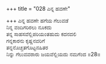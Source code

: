 +++
title = "028 ಎನ್ನ ಹವಣೇ"

+++
ಎನ್ನ ಹವಣೇ ಹಗೆಯ ಗೆಲುವಡೆ  
ನಿನ್ನ ವಂದಿಗರಿರಲು ನೂಕದು  
ತನ್ನ ಸಾಹಸವೆಲ್ಲಿಪರಿಯಂತಹುದು ಕದನದಲಿ  
ಗನ್ನಕಾರನು ಕೃಷ್ಣನವರಿಗೆ  
ತನ್ನನೊಚ್ಚತಗೊಟ್ಟನಹಿತರ  
ನಿನ್ನು ಗೆಲುವವರಾರು ಜಯವೆಲ್ಲಿಯದು ನಮಗೆಂದ     ॥28॥